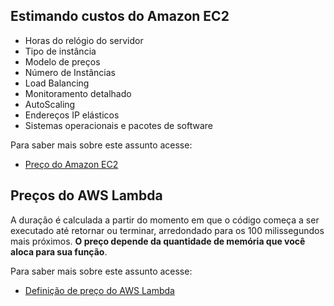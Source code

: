 ##  Estimando custos do Amazon EC2

* Horas do relógio do servidor
* Tipo de instância
* Modelo de preços
* Número de Instâncias
* Load Balancing
* Monitoramento detalhado
* AutoScaling
* Endereços IP elásticos
* Sistemas operacionais e pacotes de software

Para saber mais sobre este assunto acesse: 

  * [Preço do Amazon EC2](https://aws.amazon.com/pt/ec2/pricing/)

## Preços do AWS Lambda

A duração é calculada a partir do momento em que o código começa a ser executado até retornar ou terminar, arredondado para os 100 milissegundos mais próximos. **O preço depende da quantidade de memória que você aloca para sua função**.

Para saber mais sobre este assunto acesse: 

  * [Definição de preço do AWS Lambda](https://aws.amazon.com/pt/lambda/pricing/)
